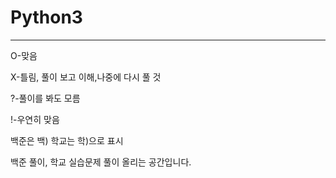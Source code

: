 # Python3
 -------------------------
 
 O-맞음
 
 X-틀림, 풀이 보고 이해,나중에 다시 풀 것
 
 ?-풀이를 봐도 모름
 
 !-우연히 맞음
 
 백준은 백) 학교는 학)으로 표시
 
백준 풀이, 학교 실습문제 풀이 올리는 공간입니다.
